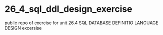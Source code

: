 # 26_4_sql_ddl_design_exercise
public repo of exercise for unit 26.4 SQL DATABASE DEFINITIO LANGUAGE DESIGN excersise
